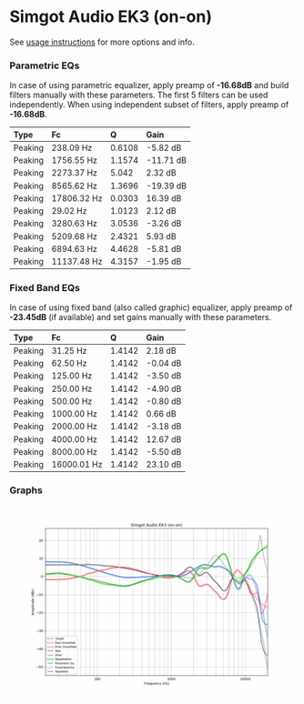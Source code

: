 # Simgot Audio EK3 (on-on)
See [usage instructions](https://github.com/jaakkopasanen/AutoEq#usage) for more options and info.

### Parametric EQs
In case of using parametric equalizer, apply preamp of **-16.68dB** and build filters manually
with these parameters. The first 5 filters can be used independently.
When using independent subset of filters, apply preamp of **-16.68dB**.

| Type    | Fc          |      Q | Gain      |
|:--------|:------------|:-------|:----------|
| Peaking | 238.09 Hz   | 0.6108 | -5.82 dB  |
| Peaking | 1756.55 Hz  | 1.1574 | -11.71 dB |
| Peaking | 2273.37 Hz  | 5.042  | 2.32 dB   |
| Peaking | 8565.62 Hz  | 1.3696 | -19.39 dB |
| Peaking | 17806.32 Hz | 0.0303 | 16.39 dB  |
| Peaking | 29.02 Hz    | 1.0123 | 2.12 dB   |
| Peaking | 3280.63 Hz  | 3.0536 | -3.26 dB  |
| Peaking | 5209.68 Hz  | 2.4321 | 5.93 dB   |
| Peaking | 6894.63 Hz  | 4.4628 | -5.81 dB  |
| Peaking | 11137.48 Hz | 4.3157 | -1.95 dB  |

### Fixed Band EQs
In case of using fixed band (also called graphic) equalizer, apply preamp of **-23.45dB**
(if available) and set gains manually with these parameters.

| Type    | Fc          |      Q | Gain     |
|:--------|:------------|:-------|:---------|
| Peaking | 31.25 Hz    | 1.4142 | 2.18 dB  |
| Peaking | 62.50 Hz    | 1.4142 | -0.04 dB |
| Peaking | 125.00 Hz   | 1.4142 | -3.50 dB |
| Peaking | 250.00 Hz   | 1.4142 | -4.90 dB |
| Peaking | 500.00 Hz   | 1.4142 | -0.80 dB |
| Peaking | 1000.00 Hz  | 1.4142 | 0.66 dB  |
| Peaking | 2000.00 Hz  | 1.4142 | -3.18 dB |
| Peaking | 4000.00 Hz  | 1.4142 | 12.67 dB |
| Peaking | 8000.00 Hz  | 1.4142 | -5.50 dB |
| Peaking | 16000.01 Hz | 1.4142 | 23.10 dB |

### Graphs
![](./Simgot%20Audio%20EK3%20(on-on).png)